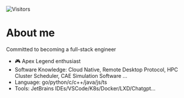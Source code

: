 ![Visitors](https://api.visitorbadge.io/api/visitors?path=https%3A%2F%2Fgithub.com%2FcoconutLatte&labelColor=%23dce775&countColor=%23555555)

# About me
Committed to becoming a full-stack engineer

- 🎮 Apex Legend enthusiast
- Software Knowledge: Cloud Native, Remote Desktop Protocol, HPC Cluster Scheduler, CAE Simulation Software ...
- Language: go/python/c/c++/java/js/ts
- Tools: JetBrains IDEs/VSCode/K8s/Docker/LXD/Chatgpt...